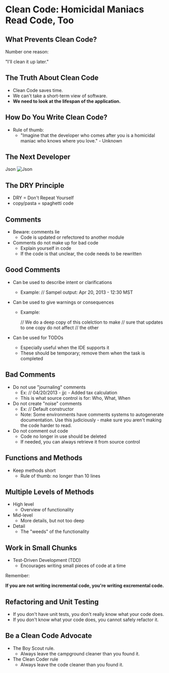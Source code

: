 # Clean Code: Homicidal Maniacs Read Code, Too

## What Prevents Clean Code?

Number one reason:

"I'll clean it up later."

## The Truth About Clean Code

* Clean Code saves time.
* We can't take a short-term view of software.
* **We need to look at the lifespan of the application.**

## How Do You Write Clean Code?

* Rule of thumb:
  * "Imagine that the developer who comes after you is a homicidal maniac who
     knows where you love." - Unknown

## The Next Developer

Json
![Json](https://upload.wikimedia.org/wikipedia/en/thumb/0/05/Jasonf.jpg/250px-Jasonf.jpg)

## The DRY Principle

* DRY = Don't Repeat Yourself
* copy/pasta = spaghetti code

## Comments

* Beware: comments lie
  * Code is updated or refectored to another module
* Comments do not make up for bad code
  * Explain yourself in code
  * If the code is that unclear, the code needs to be rewritten

## Good Comments

* Can be used to describe intent or clarifications
  * Example: // Sampel output: Apr 20, 2013 - 12:30 MST
* Can be used to give warnings or consequences
  * Example:

    // We do a deep copy of this colelction to make
    // sure that updates to one copy do not affect
    // the other

* Can be used for TODOs
  * Especially useful when the IDE supports it
  * These should be temporary; remove them when the task is completed

## Bad Comments

* Do not use "journaling" comments
  * Ex: // 04/20/2013 - jjc - Added tax calculation
  * This is what source control is for: Who, What, When
* Do not create "noise" comments
  * Ex: // Default constructor
  * Note: Some environments have comments systems to autogenerate
    documentation. Use this judiciously - make sure you aren't making the code
    harder to read.
* Do not comment out code
  * Code no longer in use should be deleted
  * If needed, you can always retrieve it from source control

## Functions and Methods

* Keep methods short
  * Rule of thumb: no longer than 10 lines

## Multiple Levels of Methods

* High level
  * Overview of functionality
* Mid-level
  * More details, but not too deep
* Detail
  * The "weeds" of the functionality

## Work in Small Chunks

* Test-Driven Development (TDD)
  * Encourages writing small pieces of code at a time

Remember:

**If you are not writing incremental code, you're writing excremental code.**

## Refactoring and Unit Testing

* If you don't have unit tests, you don't really know what your code does.
* If you don't know what your code does, you cannot safely refactor it.


## Be a Clean Code Advocate

* The Boy Scout rule.
  * Always leave the campground cleaner than you found it.
* The Clean Coder rule
  * Always leave the code cleaner than you found it.
